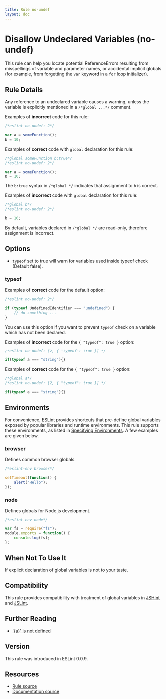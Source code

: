 ```yaml
---
title: Rule no-undef
layout: doc
---
```

<!-- Note: No pull requests accepted for this file. See README.md in the root directory for details. -->

# Disallow Undeclared Variables (no-undef)

This rule can help you locate potential ReferenceErrors resulting from misspellings of variable and parameter names, or accidental implicit globals (for example, from forgetting the `var` keyword in a `for` loop initializer).

## Rule Details

Any reference to an undeclared variable causes a warning, unless the variable is explicitly mentioned in a `/*global ...*/` comment.

Examples of **incorrect** code for this rule:

```js
/*eslint no-undef: 2*/

var a = someFunction();
b = 10;
```

Examples of **correct** code with `global` declaration for this rule:

```js
/*global someFunction b:true*/
/*eslint no-undef: 2*/

var a = someFunction();
b = 10;
```

The `b:true` syntax in `/*global */` indicates that assignment to `b` is correct.

Examples of **incorrect** code with `global` declaration for this rule:

```js
/*global b*/
/*eslint no-undef: 2*/

b = 10;
```

By default, variables declared in `/*global */` are read-only, therefore assignment is incorrect.

## Options

* `typeof` set to true will warn for variables used inside typeof check (Default false).

### typeof

Examples of **correct** code for the default option:

```js
/*eslint no-undef: 2*/

if (typeof UndefinedIdentifier === "undefined") {
    // do something ...
}
```

You can use this option if you want to prevent `typeof` check on a variable which has not been declared.

Examples of **incorrect** code for the `{ "typeof": true }` option:

```js
/*eslint no-undef: [2, { "typeof": true }] */

if(typeof a === "string"){}
```

Examples of **correct** code for the `{ "typeof": true }` option:

```js
/*global a*/
/*eslint no-undef: [2, { "typeof": true }] */

if(typeof a === "string"){}
```

## Environments

For convenience, ESLint provides shortcuts that pre-define global variables exposed by popular libraries and runtime environments. This rule supports these environments, as listed in [Specifying Environments](http://eslint.org/docs/user-guide/configuring#specifying-environments).  A few examples are given below.

### browser

Defines common browser globals.

```js
/*eslint-env browser*/

setTimeout(function() {
    alert("Hello");
});
```

### node

Defines globals for Node.js development.

```js
/*eslint-env node*/

var fs = require("fs");
module.exports = function() {
    console.log(fs);
};
```

## When Not To Use It

If explicit declaration of global variables is not to your taste.

## Compatibility

This rule provides compatibility with treatment of global variables in [JSHint](http://www.jshint.com) and [JSLint](http://www.jslint.com).

## Further Reading

* ['{a}' is not defined](http://jslinterrors.com/a-is-not-defined)

## Version

This rule was introduced in ESLint 0.0.9.

## Resources

* [Rule source](https://github.com/eslint/eslint/tree/master/lib/rules/no-undef.js)
* [Documentation source](https://github.com/eslint/eslint/tree/master/docs/rules/no-undef.md)
